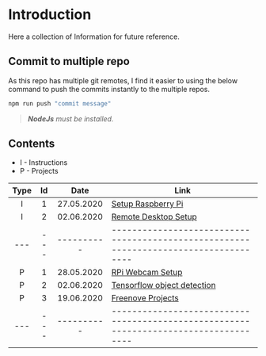 # Introduction

Here a collection of Information for future reference.

## Commit to multiple repo

As this repo has multiple git remotes, I find it easier to using the below command to push the commits instantly to the multiple repos.

```bash
npm run push "commit message"
```

> _**NodeJs** must be installed._

## Contents

- I - Instructions
- P - Projects

| Type | Id  |    Date    | Link                                                                                  |
| :--: | :-: | :--------: | ------------------------------------------------------------------------------------- |
|  I   |  1  | 27.05.2020 | [Setup Raspberry Pi](/myInstructions/01_Setup_Raspberry_Pi.md)                        |
|  I   |  2  | 02.06.2020 | [Remote Desktop Setup](/myInstructions/02_Remote_Desktop_Setup.md)                    |
| ---  | --- | ---------- | ------------------------------------------------------------------------------------- |
|  P   |  1  | 28.05.2020 | [RPi Webcam Setup](/myProject/01_RPi_WebCam_Setup.md)                                 |
|  P   |  2  | 02.06.2020 | [Tensorflow object detection](/myProject/02_Tensorflow_Lite_Object_Detection.md)      |
|  P   |  3  | 19.06.2020 | [Freenove Projects](/myCode/Freenove/README.md)                                       |
| ---  | --- | ---------- | ------------------------------------------------------------------------------------- |

